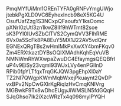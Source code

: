 PmqMYfUiMm1OREnTYFA0gRNFvYmgUWjo
jtebkPgXLD0VC6EyhexIncb98eX5KG4U
OsufUafZzg1S3NCxpQFaoufxY1ksOomc
pXNrI0zUtI3zn1kwZ8IIf9hWTmt82soe
sK3PYI0IUvSZbClTVS2CymQVV3FIhRME
6Vx0a5ScFk8PA8EuY5MX1J22AV5vdQnr
EGNExQRgTBs2wHmIMkPxXwXY4bmFKqv0
Zm4ERXtkaztDYBsOQIXMAdhKqhEqVuVB
NMNWmRhWXwpaZwuDC4EfaymgsQEQBfrI
uP4v9EiSy23vqmI93WJxLVy4enPGIlnD
RPib0fpYLTfqxTrqGKJQW3pgEhpXl0aY
TZ2NI7QWgpKWmMqbWxejPkuaynt2QvDP
vxBPv2NpCwGXlrKgRiqlzHvCmqKNIVrg
MGBwkF9Tx8wDhcEUgyJiWMSLN5fdGQqH
SJqGhso7Ik2iXzcWRzTx4q098mylPYQH
